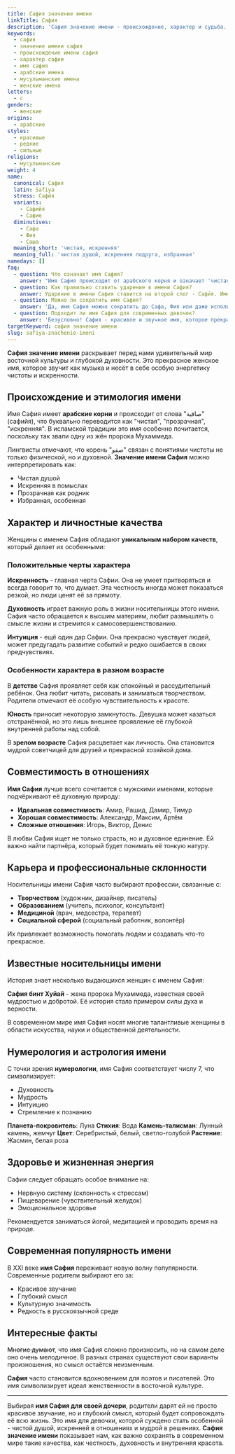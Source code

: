 ```yaml
---
title: Сафия значение имени
linkTitle: Сафия
description: 'Сафия значение имени - происхождение, характер и судьба. Узнайте все о красивом арабском имени Сафия: что означает, как влияет на характер и какие тайны скрывает.'
keywords:
  - сафия
  - значение имени сафия
  - происхождение имени сафия
  - характер сафии
  - имя сафия
  - арабские имена
  - мусульманские имена
  - женские имена
letters:
  - с
genders:
  - женские
origins:
  - арабские
styles:
  - красивые
  - редкие
  - сильные
religions:
  - мусульманские
weight: 4
name:
  canonical: Сафия
  latin: Safiya
  stress: Сафи́я
  variants:
    - Сафийя
    - Сафие
  diminutives:
    - Сафа
    - Фия
    - Саша
  meaning_short: 'чистая, искренняя'
  meaning_full: 'чистая душой, искренняя подруга, избранная'
namedays: []
faq:
  - question: Что означает имя Сафия?
    answer: "Имя Сафия происходит от арабского корня и означает 'чистая', 'искренняя', 'избранная'. Это имя символизирует духовную чистоту и искренность намерений."
  - question: Как правильно ставить ударение в имени Сафия?
    answer: Ударение в имени Сафия ставится на второй слог - Сафи́я. Именно такое произношение считается правильным и традиционным.
  - question: Можно ли сократить имя Сафия?
    answer: 'Да, имя Сафия можно сократить до Сафа, Фия или даже использовать универсальное Саша. Выбор уменьшительной формы зависит от личных предпочтений.'
  - question: Подходит ли имя Сафия для современных девочек?
    answer: 'Безусловно! Сафия - красивое и звучное имя, которое прекрасно вписывается в современный мир, сохраняя при этом свою культурную значимость и глубокий смысл.'
targetKeyword: сафия значение имени
slug: safiya-znachenie-imeni
---
```


**Сафия значение имени** раскрывает перед нами удивительный мир восточной культуры и глубокой духовности. Это прекрасное женское имя, которое звучит как музыка и несёт в себе особую энергетику чистоты и искренности.

## Происхождение и этимология имени

Имя Сафия имеет **арабские корни** и происходит от слова "صافية" (сафийя), что буквально переводится как "чистая", "прозрачная", "искренняя". В исламской традиции это имя особенно почитается, поскольку так звали одну из жён пророка Мухаммеда.

Лингвисты отмечают, что корень "صفو" связан с понятиями чистоты не только физической, но и духовной. **Значение имени Сафия** можно интерпретировать как:

- Чистая душой
- Искренняя в помыслах
- Прозрачная как родник
- Избранная, особенная

## Характер и личностные качества

Женщины с именем Сафия обладают **уникальным набором качеств**, который делает их особенными:

### Положительные черты характера

**Искренность** - главная черта Сафии. Она не умеет притворяться и всегда говорит то, что думает. Эта честность иногда может показаться резкой, но люди ценят её за прямоту.

**Духовность** играет важную роль в жизни носительницы этого имени. Сафия часто обращается к высшим материям, любит размышлять о смысле жизни и стремится к самосовершенствованию.

**Интуиция** - ещё один дар Сафии. Она прекрасно чувствует людей, может предугадать развитие событий и редко ошибается в своих предчувствиях.

### Особенности характера в разном возрасте

В **детстве** Сафия проявляет себя как спокойный и рассудительный ребёнок. Она любит читать, рисовать и заниматься творчеством. Родители отмечают её особую чувствительность к красоте.

**Юность** приносит некоторую замкнутость. Девушка может казаться отстранённой, но это лишь внешнее проявление её глубокой внутренней работы над собой.

В **зрелом возрасте** Сафия расцветает как личность. Она становится мудрой советчицей для друзей и прекрасной хозяйкой дома.

## Совместимость в отношениях

**Имя Сафия** лучше всего сочетается с мужскими именами, которые подчёркивают её духовную природу:

- **Идеальная совместимость**: Амир, Рашид, Дамир, Тимур
- **Хорошая совместимость**: Александр, Максим, Артём
- **Сложные отношения**: Игорь, Виктор, Денис

В любви Сафия ищет не только страсть, но и духовное единение. Ей важно найти партнёра, который будет понимать её тонкую натуру.

## Карьера и профессиональные склонности

Носительницы имени Сафия часто выбирают профессии, связанные с:

- **Творчеством** (художник, дизайнер, писатель)
- **Образованием** (учитель, психолог, консультант)
- **Медициной** (врач, медсестра, терапевт)
- **Социальной сферой** (социальный работник, волонтёр)

Их привлекает возможность помогать людям и создавать что-то прекрасное.

## Известные носительницы имени

История знает несколько выдающихся женщин с именем Сафия:

**Сафия бинт Хуйай** - жена пророка Мухаммеда, известная своей мудростью и добротой. Её история стала примером силы духа и верности.

В современном мире имя Сафия носят многие талантливые женщины в области искусства, науки и общественной деятельности.

## Нумерология и астрология имени

С точки зрения **нумерологии**, имя Сафия соответствует числу 7, что символизирует:

- Духовность
- Мудрость
- Интуицию
- Стремление к познанию

**Планета-покровитель**: Луна
**Стихия**: Вода
**Камень-талисман**: Лунный камень, жемчуг
**Цвет**: Серебристый, белый, светло-голубой
**Растение**: Жасмин, белая роза

## Здоровье и жизненная энергия

Сафии следует обращать особое внимание на:

- Нервную систему (склонность к стрессам)
- Пищеварение (чувствительный желудок)
- Эмоциональное здоровье

Рекомендуется заниматься йогой, медитацией и проводить время на природе.

## Современная популярность имени

В XXI веке **имя Сафия** переживает новую волну популярности. Современные родители выбирают его за:

- Красивое звучание
- Глубокий смысл
- Культурную значимость
- Редкость в русскоязычной среде

## Интересные факты

~~Многие думают~~, что имя Сафия сложно произносить, но на самом деле оно очень мелодичное. В разных странах существуют свои варианты произношения, но смысл остаётся неизменным.

**Сафия** часто становится вдохновением для поэтов и писателей. Это имя символизирует идеал женственности в восточной культуре.

---

Выбирая **имя Сафия для своей дочери**, родители дарят ей не просто красивое звучание, но и глубокий смысл, который будет сопровождать её всю жизнь. Это имя для девочки, которой суждено стать особенной - чистой душой, искренней в отношениях и мудрой в решениях. **Сафия значение имени** показывает нам, как важно сохранять в современном мире такие качества, как честность, духовность и внутренняя красота.

